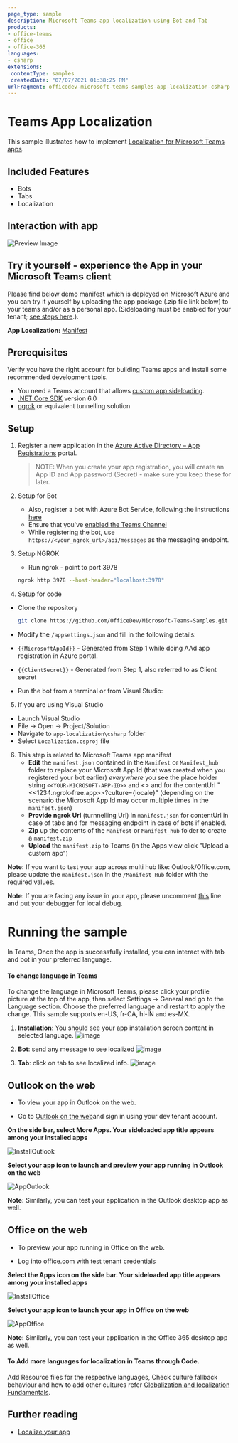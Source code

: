 ```yaml
---
page_type: sample
description: Microsoft Teams app localization using Bot and Tab
products:
- office-teams
- office
- office-365
languages:
- csharp
extensions:
 contentType: samples
 createdDate: "07/07/2021 01:38:25 PM"
urlFragment: officedev-microsoft-teams-samples-app-localization-csharp
---
```


# Teams App Localization
This sample illustrates how to implement [Localization for Microsoft Teams apps](https://docs.microsoft.com/microsoftteams/platform/concepts/build-and-test/apps-localization).

## Included Features
* Bots
* Tabs
* Localization

## Interaction with app

![Preview Image](Images/Preview.gif)

## Try it yourself - experience the App in your Microsoft Teams client
Please find below demo manifest which is deployed on Microsoft Azure and you can try it yourself by uploading the app package (.zip file link below) to your teams and/or as a personal app. (Sideloading must be enabled for your tenant; [see steps here](https://docs.microsoft.com/microsoftteams/platform/concepts/build-and-test/prepare-your-o365-tenant#enable-custom-teams-apps-and-turn-on-custom-app-uploading).).

**App Localization:** [Manifest](/samples/app-localization/csharp/demo-manifest/app-localization.zip)

## Prerequisites

Verify you have the right account for building Teams apps and install some recommended development tools.

- You need a Teams account that allows [custom app sideloading](https://docs.microsoft.com/microsoftteams/platform/build-your-first-app/build-first-app-overview#set-up-your-development-account).
- [.NET Core SDK](https://dotnet.microsoft.com/download) version 6.0
- [ngrok](https://ngrok.com/download) or equivalent tunnelling solution

## Setup
1. Register a new application in the [Azure Active Directory – App Registrations](https://go.microsoft.com/fwlink/?linkid=2083908) portal.
    > NOTE: When you create your app registration, you will create an App ID and App password (Secret) - make sure you keep these for later.

2. Setup for Bot
	
	- Also, register a bot with Azure Bot Service, following the instructions [here](https://docs.microsoft.com/azure/bot-service/bot-service-quickstart-registration?view=azure-bot-service-3.0)
	- Ensure that you've [enabled the Teams Channel](https://docs.microsoft.com/azure/bot-service/channel-connect-teams?view=azure-bot-service-4.0)
	- While registering the bot, use `https://<your_ngrok_url>/api/messages` as the messaging endpoint.

3. Setup NGROK
      - Run ngrok - point to port 3978

	```bash
	ngrok http 3978 --host-header="localhost:3978"
	```   

4. Setup for code

  - Clone the repository

    ```bash
    git clone https://github.com/OfficeDev/Microsoft-Teams-Samples.git
    ```
  - Modify the `/appsettings.json` and fill in the following details:
  - `{{MicrosoftAppId}}` - Generated from Step 1 while doing AAd app registration in Azure portal.
  - `{{ClientSecret}}` - Generated from Step 1, also referred to as Client secret

- Run the bot from a terminal or from Visual Studio:

5. If you are using Visual Studio
  - Launch Visual Studio
  - File -> Open -> Project/Solution
  - Navigate to `app-localization\csharp` folder
  - Select `Localization.csproj` file

6. This step is related to Microsoft Teams app manifest
    - **Edit** the `manifest.json` contained in the `Manifest` or `Manifest_hub` folder to replace your Microsoft App Id (that was created when you registered your bot earlier) *everywhere* you see the place holder string `<<YOUR-MICROSOFT-APP-ID>>` and <<Azure Bot ID>> and for the contentUrl "<<1234.ngrok-free.app>>?culture={locale}" (depending on the scenario the Microsoft App Id may occur multiple times in the `manifest.json`)
    - **Provide ngrok Url** (turnnelling Url) in `manifest.json` for contentUrl in case of tabs and for messaging endpoint in case of bots if enabled. 
    - **Zip** up the contents of the `Manifest` or `Manifest_hub` folder to create a `manifest.zip`
    - **Upload** the `manifest.zip` to Teams (in the Apps view click "Upload a custom app")

**Note:** If you want to test your app across multi hub like: Outlook/Office.com, please update the `manifest.json` in the `/Manifest_Hub` folder with the required values.

**Note**: If you are facing any issue in your app, please uncomment [this](https://github.com/OfficeDev/Microsoft-Teams-Samples/blob/main/samples/app-localization/csharp/Localization/AdapterWithErrorHandler.cs#L24) line and put your debugger for local debug.

# Running the sample

In Teams, Once the app is successfully installed, you can interact with tab and bot in your preferred language.

#### To change language in Teams
To change the language in Microsoft Teams, please click your profile picture at the top of the app, then select Settings -> General and go to the Language section. Choose the preferred language and restart to apply the change. This sample supports en-US, fr-CA, hi-IN and es-MX.
1. **Installation**: You should see your app installation screen content in selected language.
![image](Images/Upload.png)

1. **Bot**: send any message to see localized
![image](Images/Reply.png)
1. **Tab**: click on tab to see localized info.
![image](Images/Hindi.png)

## Outlook on the web

- To view your app in Outlook on the web.

- Go to [Outlook on the web](https://outlook.office.com/mail/)and sign in using your dev tenant account.

**On the side bar, select More Apps. Your sideloaded app title appears among your installed apps**

![InstallOutlook](Images/InstallOutlook.png)

**Select your app icon to launch and preview your app running in Outlook on the web**

![AppOutlook](Images/AppOutlook.png)

**Note:** Similarly, you can test your application in the Outlook desktop app as well.

## Office on the web

- To preview your app running in Office on the web.

- Log into office.com with test tenant credentials

**Select the Apps icon on the side bar. Your sideloaded app title appears among your installed apps**

![InstallOffice](Images/InstallOffice.png)

**Select your app icon to launch your app in Office on the web**

![AppOffice](Images/AppOffice.png) 

**Note:** Similarly, you can test your application in the Office 365 desktop app as well.

#### To Add more languages for localization in Teams through Code.
 
 Add Resource files for the respective languages, Check culture fallback behaviour and how to add other cultures refer [Globalization and localization Fundamentals](https://docs.microsoft.com/aspnet/core/fundamentals/localization?view=aspnetcore-5.0). 

## Further reading

- [Localize your app](https://learn.microsoft.com/microsoftteams/platform/concepts/build-and-test/apps-localization)
